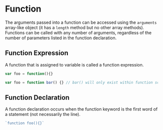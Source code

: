 # Function

The arguments passed into a function can be accessed using the `arguments` array-like object (it has a `length` method but no other array methods). Functions can be called with any number of arguments, regardless of the number of parameters listed in the function declaration.

## Function Expression

A function that is assigned to variable is called a function expression.

```javascript
var foo = function(){}

var foo = function bar() {} // bar() will only exist within function scope
```

## Function Declaration

A function declaration occurs when the function keyword is the first word of a statement (not necessarily the line).

```javascript
`function foo(){}`
```
